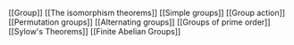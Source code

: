 [[Group]]
[[The isomorphism theorems]]
[[Simple groups]]
[[Group action]]
[[Permutation groups]]
[[Alternating groups]]
[[Groups of prime order]]
[[Sylow's Theorems]]
[[Finite Abelian Groups]]